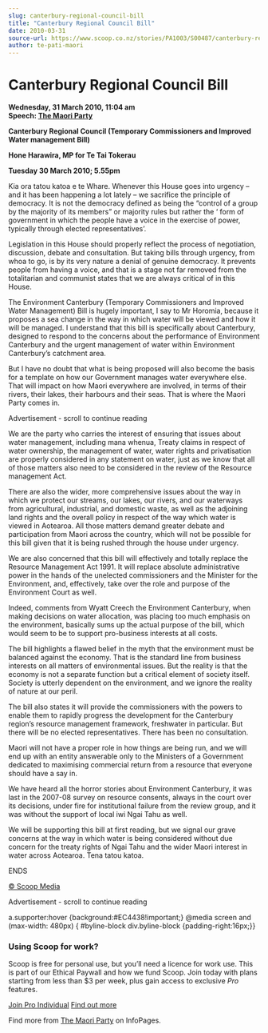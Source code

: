 ```yaml
---
slug: canterbury-regional-council-bill
title: "Canterbury Regional Council Bill"
date: 2010-03-31
source-url: https://www.scoop.co.nz/stories/PA1003/S00487/canterbury-regional-council-bill.htm
author: te-pati-maori
---
```

Canterbury Regional Council Bill
================================

**Wednesday, 31 March 2010, 11:04 am**  
**Speech: [The Maori Party](https://info.scoop.co.nz/The_Maori_Party)**

**Canterbury Regional Council (Temporary Commissioners and Improved Water management Bill)**  
  
**Hone Harawira, MP for Te Tai Tokerau**  
  
**Tuesday 30 March 2010; 5.55pm**

Kia ora tatou katoa e te Whare. Whenever this House goes into urgency – and it has been happening a lot lately – we sacrifice the principle of democracy. It is not the democracy defined as being the “control of a group by the majority of its members” or majority rules but rather the ‘ form of government in which the people have a voice in the exercise of power, typically through elected representatives’.

Legislation in this House should properly reflect the process of negotiation, discussion, debate and consultation. But taking bills through urgency, from whoa to go, is by its very nature a denial of genuine democracy. It prevents people from having a voice, and that is a stage not far removed from the totalitarian and communist states that we are always critical of in this House.

The Environment Canterbury (Temporary Commissioners and Improved Water Management) Bill is hugely important, I say to Mr Horomia, because it proposes a sea change in the way in which water will be viewed and how it will be managed. I understand that this bill is specifically about Canterbury, designed to respond to the concerns about the performance of Environment Canterbury and the urgent management of water within Environment Canterbury’s catchment area.

But I have no doubt that what is being proposed will also become the basis for a template on how our Government manages water everywhere else. That will impact on how Maori everywhere are involved, in terms of their rivers, their lakes, their harbours and their seas. That is where the Maori Party comes in.

Advertisement - scroll to continue reading





We are the party who carries the interest of ensuring that issues about water management, including mana whenua, Treaty claims in respect of water ownership, the management of water, water rights and privatisation are properly considered in any statement on water, just as we know that all of those matters also need to be considered in the review of the Resource management Act.

There are also the wider, more comprehensive issues about the way in which we protect our streams, our lakes, our rivers, and our waterways from agricultural, industrial, and domestic waste, as well as the adjoining land rights and the overall policy in respect of the way which water is viewed in Aotearoa. All those matters demand greater debate and participation from Maori across the country, which will not be possible for this bill given that it is being rushed through the house under urgency.

We are also concerned that this bill will effectively and totally replace the Resource Management Act 1991. It will replace absolute administrative power in the hands of the unelected commissioners and the Minister for the Environment, and, effectively, take over the role and purpose of the Environment Court as well.

Indeed, comments from Wyatt Creech the Environment Canterbury, when making decisions on water allocation, was placing too much emphasis on the environment, basically sums up the actual purpose of the bill, which would seem to be to support pro-business interests at all costs.

The bill highlights a flawed belief in the myth that the environment must be balanced against the economy. That is the standard line from business interests on all matters of environmental issues. But the reality is that the economy is not a separate function but a critical element of society itself. Society is utterly dependent on the environment, and we ignore the reality of nature at our peril.

The bill also states it will provide the commissioners with the powers to enable them to rapidly progress the development for the Canterbury region’s resource management framework, freshwater in particular. But there will be no elected representatives. There has been no consultation.

Maori will not have a proper role in how things are being run, and we will end up with an entity answerable only to the Ministers of a Government dedicated to maximising commercial return from a resource that everyone should have a say in.

We have heard all the horror stories about Environment Canterbury, it was last in the 2007-08 survey on resource consents, always in the court over its decisions, under fire for institutional failure from the review group, and it was without the support of local iwi Ngai Tahu as well.

We will be supporting this bill at first reading, but we signal our grave concerns at the way in which water is being considered without due concern for the treaty rights of Ngai Tahu and the wider Maori interest in water across Aotearoa. Tena tatou katoa.

ENDS  

[© Scoop Media](http://www.scoop.co.nz/about/terms.html)  

Advertisement - scroll to continue reading



a.supporter:hover {background:#EC4438!important;} @media screen and (max-width: 480px) { #byline-block div.byline-block {padding-right:16px;}}

### Using Scoop for work?

Scoop is free for personal use, but you’ll need a licence for work use. This is part of our Ethical Paywall and how we fund Scoop. Join today with plans starting from less than $3 per week, plus gain access to exclusive _Pro_ features.  
  
[Join Pro Individual](https://pro.scoop.co.nz/Individual/?from=ProIn24) [Find out more](https://pro.scoop.co.nz/using-scoop-for-work/?from=ProIn24)

Find more from [The Maori Party](https://info.scoop.co.nz/The_Maori_Party) on InfoPages.